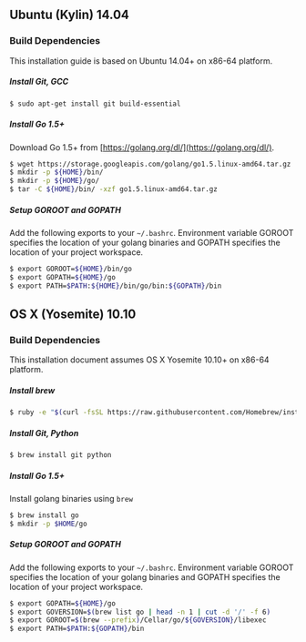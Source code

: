 ## Ubuntu (Kylin) 14.04
### Build Dependencies
This installation guide is based on Ubuntu 14.04+ on x86-64 platform.

##### Install Git, GCC
```sh
$ sudo apt-get install git build-essential
```

##### Install Go 1.5+

Download Go 1.5+ from [https://golang.org/dl/](https://golang.org/dl/).

```sh
$ wget https://storage.googleapis.com/golang/go1.5.linux-amd64.tar.gz
$ mkdir -p ${HOME}/bin/
$ mkdir -p ${HOME}/go/
$ tar -C ${HOME}/bin/ -xzf go1.5.linux-amd64.tar.gz
```
##### Setup GOROOT and GOPATH

Add the following exports to your ``~/.bashrc``. Environment variable GOROOT specifies the location of your golang binaries
and GOPATH specifies the location of your project workspace.

```sh
$ export GOROOT=${HOME}/bin/go
$ export GOPATH=${HOME}/go
$ export PATH=$PATH:${HOME}/bin/go/bin:${GOPATH}/bin
```

## OS X (Yosemite) 10.10
### Build Dependencies
This installation document assumes OS X Yosemite 10.10+ on x86-64 platform.

##### Install brew
```sh
$ ruby -e "$(curl -fsSL https://raw.githubusercontent.com/Homebrew/install/master/install)"
```

##### Install Git, Python
```sh
$ brew install git python
```

##### Install Go 1.5+

Install golang binaries using `brew`

```sh
$ brew install go
$ mkdir -p $HOME/go
```

##### Setup GOROOT and GOPATH

Add the following exports to your ``~/.bashrc``. Environment variable GOROOT specifies the location of your golang binaries
and GOPATH specifies the location of your project workspace.

```sh
$ export GOPATH=${HOME}/go
$ export GOVERSION=$(brew list go | head -n 1 | cut -d '/' -f 6)
$ export GOROOT=$(brew --prefix)/Cellar/go/${GOVERSION}/libexec
$ export PATH=$PATH:${GOPATH}/bin
```
